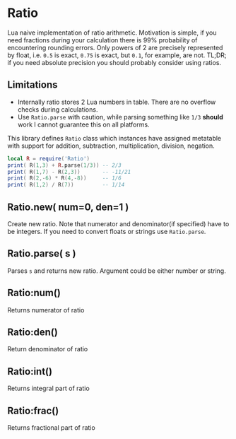 Ratio
=====

Lua naive implementation of ratio arithmetic. Motivation is simple, if you need
fractions during your calculation there is 99% probability of encountering
rounding errors. Only powers of 2 are precisely represented by float, i.e.
`0.5` is exact, `0.75` is exact, but `0.1`, for example, are not. TL;DR; if you
need absolute precision you should probably consider using ratios.

Limitations
-----------
* Internally ratio stores 2 Lua numbers in table. There are no overflow checks
during calculations.
* Use `Ratio.parse` with caution, while parsing something like `1/3` **should** work I cannot guarantee this on all platforms.

This library defines `Ratio` class which instances have assigned metatable with
support for addition, subtraction, multiplication, division, negation.

```lua
local R = require('Ratio')
print( R(1,3) + R.parse(1/3)) -- 2/3
print( R(1,7) - R(2,3))       -- -11/21
print( R(2,-6) * R(4,-8))     -- 1/6
print( R(1,2) / R(7))         -- 1/14
```

Ratio.new( num=0, den=1 )
-------------------------
Create new ratio. Note that numerator and denominator(if specified) have to be
integers. If you need to convert floats or strings use `Ratio.parse`.

Ratio.parse( s )
----------------
Parses `s` and returns new ratio. Argument could be either number or string.

Ratio:num()
-----------
Returns numerator of ratio

Ratio:den()
-----------
Return denominator of ratio

Ratio:int()
-----------
Returns integral part of ratio

Ratio:frac()
------------
Returns fractional part of ratio
